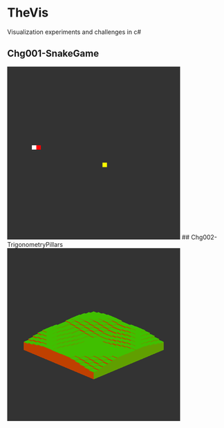 # TheVis
Visualization experiments and challenges in c#
## Chg001-SnakeGame
<img src="Demos/Chg001-SnakeGame.gif" width="400" height="400">
## Chg002-TrigonometryPillars
<img src="Demos/Chg002-TrigonometryPillars.gif" width="400" height="400">

